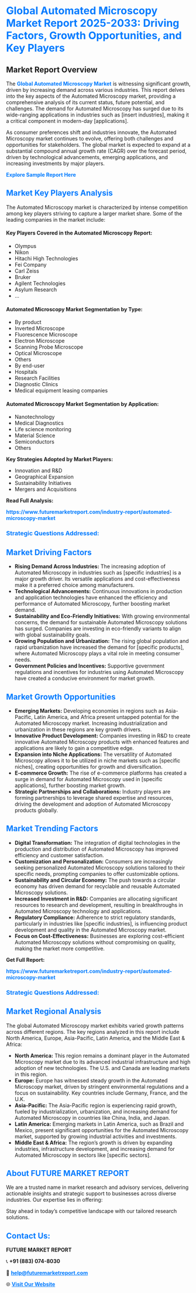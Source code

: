 <h1 style="color: #007BFF;">Global Automated Microscopy Market Report 2025-2033: Driving Factors, Growth Opportunities, and Key Players</h1>

<section id="overview">
<h2>Market Report Overview</h2>
<p>The <a href="https://www.futuremarketreport.com/industry-report/automated-microscopy-market" style="color: #007BFF; text-decoration: none;"><strong>Global Automated Microscopy Market</strong></a> is witnessing significant growth, driven by increasing demand across various industries. This report delves into the key aspects of the Automated Microscopy market, providing a comprehensive analysis of its current status, future potential, and challenges. The demand for Automated Microscopy has surged due to its wide-ranging applications in industries such as [insert industries], making it a critical component in modern-day [applications].</p>
<p>As consumer preferences shift and industries innovate, the Automated Microscopy market continues to evolve, offering both challenges and opportunities for stakeholders. The global market is expected to expand at a substantial compound annual growth rate (CAGR) over the forecast period, driven by technological advancements, emerging applications, and increasing investments by major players.</p>
</section>

<section id="overview">
<p><a href="https://www.futuremarketreport.com/request-sample/reportId=107133" style="color: #007BFF; text-decoration: none;"><strong>Explore Sample Report Here</strong></a></p>
</section>

<section id="key-players">
<h2 style="color: #007BFF;">Market Key Players Analysis</h2>
<p>The Automated Microscopy market is characterized by intense competition among key players striving to capture a larger market share. Some of the leading companies in the market include:</p>
<h4>Key Players Covered in the Automated Microscopy Report:</h4>
<ul><li>Olympus</li><li>Nikon</li><li>Hitachi High Technologies</li><li>Fei Company</li><li>Carl Zeiss</li><li>Bruker</li><li>Agilent Technologies</li><li>Asylum Research</li><li>...</li></ul>
<h4>Automated Microscopy Market Segmentation by Type:</h4>
<ul><li>By product</li><li>Inverted Microscope</li><li>Fluorescence Microscope</li><li>Electron Microscope</li><li>Scanning Probe Microscope</li><li>Optical Microscope</li><li>Others</li><li>By end-user</li><li>Hospitals</li><li>Research Facilities</li><li>Diagnostic Clinics</li><li>Medical equipment leasing companies</li></ul>

<h4>Automated Microscopy Market Segmentation by Application:</h4>
<ul><li>Nanotechnology</li><li>Medical Diagnostics</li><li>Life science monitoring</li><li>Material Science</li><li>Semiconductors</li><li>Others</li></ul>
<p><strong>Key Strategies Adopted by Market Players:</strong></p>
<ul>
<li>Innovation and R&D</li>
<li>Geographical Expansion</li>
<li>Sustainability Initiatives</li>
<li>Mergers and Acquisitions</li>
</ul>
</section>

<section>
<p><strong>Read Full Analysis: </strong></p><a href="https://www.futuremarketreport.com/industry-report/automated-microscopy-market" style="color: #007BFF; text-decoration: none;"><strong>https://www.futuremarketreport.com/industry-report/automated-microscopy-market</strong></a>
<h3 style="color: #007BFF;">Strategic Questions Addressed:</h3>
</section>

<section id="driving-factors">
<h2 style="color: #007BFF;">Market Driving Factors</h2>
<ul>
<li><strong>Rising Demand Across Industries:</strong> The increasing adoption of Automated Microscopy in industries such as [specific industries] is a major growth driver. Its versatile applications and cost-effectiveness make it a preferred choice among manufacturers.</li>
<li><strong>Technological Advancements:</strong> Continuous innovations in production and application technologies have enhanced the efficiency and performance of Automated Microscopy, further boosting market demand.</li>
<li><strong>Sustainability and Eco-Friendly Initiatives:</strong> With growing environmental concerns, the demand for sustainable Automated Microscopy solutions has surged. Companies are investing in eco-friendly variants to align with global sustainability goals.</li>
<li><strong>Growing Population and Urbanization:</strong> The rising global population and rapid urbanization have increased the demand for [specific products], where Automated Microscopy plays a vital role in meeting consumer needs.</li>
<li><strong>Government Policies and Incentives:</strong> Supportive government regulations and incentives for industries using Automated Microscopy have created a conducive environment for market growth.</li>
</ul>
</section>

<section id="growth-opportunities">
<h2 style="color: #007BFF;">Market Growth Opportunities</h2>
<ul>
<li><strong>Emerging Markets:</strong> Developing economies in regions such as Asia-Pacific, Latin America, and Africa present untapped potential for the Automated Microscopy market. Increasing industrialization and urbanization in these regions are key growth drivers.</li>
<li><strong>Innovative Product Development:</strong> Companies investing in R&D to create innovative Automated Microscopy products with enhanced features and applications are likely to gain a competitive edge.</li>
<li><strong>Expansion into Niche Applications:</strong> The versatility of Automated Microscopy allows it to be utilized in niche markets such as [specific niches], creating opportunities for growth and diversification.</li>
<li><strong>E-commerce Growth:</strong> The rise of e-commerce platforms has created a surge in demand for Automated Microscopy used in [specific applications], further boosting market growth.</li>
<li><strong>Strategic Partnerships and Collaborations:</strong> Industry players are forming partnerships to leverage shared expertise and resources, driving the development and adoption of Automated Microscopy products globally.</li>
</ul>
</section>

<section id="trending-factors">
<h2 style="color: #007BFF;">Market Trending Factors</h2>
<ul>
<li><strong>Digital Transformation:</strong> The integration of digital technologies in the production and distribution of Automated Microscopy has improved efficiency and customer satisfaction.</li>
<li><strong>Customization and Personalization:</strong> Consumers are increasingly seeking personalized Automated Microscopy solutions tailored to their specific needs, prompting companies to offer customizable options.</li>
<li><strong>Sustainability and Circular Economy:</strong> The push towards a circular economy has driven demand for recyclable and reusable Automated Microscopy solutions.</li>
<li><strong>Increased Investment in R&D:</strong> Companies are allocating significant resources to research and development, resulting in breakthroughs in Automated Microscopy technology and applications.</li>
<li><strong>Regulatory Compliance:</strong> Adherence to strict regulatory standards, particularly in industries like [specific industries], is influencing product development and quality in the Automated Microscopy market.</li>
<li><strong>Focus on Cost-Effectiveness:</strong> Businesses are exploring cost-efficient Automated Microscopy solutions without compromising on quality, making the market more competitive.</li>
</ul>
</section>

<section>
<p><strong>Get Full Report: </strong></p><a href="https://www.futuremarketreport.com/industry-report/automated-microscopy-market" style="color: #007BFF; text-decoration: none;"><strong>https://www.futuremarketreport.com/industry-report/automated-microscopy-market</strong></a>
<h3 style="color: #007BFF;">Strategic Questions Addressed:</h3>
</section>


<section id="regional-analysis">
<h2 style="color: #007BFF;">Market Regional Analysis</h2>
<p>The global Automated Microscopy market exhibits varied growth patterns across different regions. The key regions analyzed in this report include North America, Europe, Asia-Pacific, Latin America, and the Middle East & Africa:</p>
<ul>
<li><strong>North America:</strong> This region remains a dominant player in the Automated Microscopy market due to its advanced industrial infrastructure and high adoption of new technologies. The U.S. and Canada are leading markets in this region.</li>
<li><strong>Europe:</strong> Europe has witnessed steady growth in the Automated Microscopy market, driven by stringent environmental regulations and a focus on sustainability. Key countries include Germany, France, and the U.K.</li>
<li><strong>Asia-Pacific:</strong> The Asia-Pacific region is experiencing rapid growth, fueled by industrialization, urbanization, and increasing demand for Automated Microscopy in countries like China, India, and Japan.</li>
<li><strong>Latin America:</strong> Emerging markets in Latin America, such as Brazil and Mexico, present significant opportunities for the Automated Microscopy market, supported by growing industrial activities and investments.</li>
<li><strong>Middle East & Africa:</strong> The region’s growth is driven by expanding industries, infrastructure development, and increasing demand for Automated Microscopy in sectors like [specific sectors].</li>
</ul>
</section>

<footer>
<h2 style="color: #007BFF;">About FUTURE MARKET REPORT</h2>
<p>We are a trusted name in market research and advisory services, delivering actionable insights and strategic support to businesses across diverse industries. Our expertise lies in offering:</p>

<p>Stay ahead in today’s competitive landscape with our tailored research solutions.</p>

<h2 style="color: #007BFF;">Contact Us:</h2>
<p><strong>FUTURE MARKET REPORT</strong></p>
<p>📞 <strong>+91 (883) 074-8030</strong></p>
<p>📧 <strong><a href="mailto:help@futuremarketreport.com" style="color: #007BFF;">help@futuremarketreport.com</a></strong></p>
<p>🌐 <strong><a href="https://www.futuremarketreport.com/" style="color: #007BFF;">Visit Our Website</a></strong></p>
</footer>